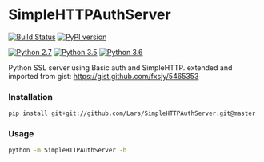 # SimpleHTTPAuthServer
[![Build Status](https://travis-ci.org/tianhuil/SimpleHTTPAuthServer.svg?branch=master)](https://travis-ci.org/tianhuil/SimpleHTTPAuthServer)
[![PyPI version](https://badge.fury.io/py/SimpleHTTPAuthServer.svg)](https://badge.fury.io/py/SimpleHTTPAuthServer)

[![Python 2.7](https://img.shields.io/badge/python-2.7-blue.svg)](https://www.python.org/downloads/release/python-270/)
[![Python 3.5](https://img.shields.io/badge/python-3.5-blue.svg)](https://www.python.org/downloads/release/python-350/)
[![Python 3.6](https://img.shields.io/badge/python-3.6-blue.svg)](https://www.python.org/downloads/release/python-360/)

Python SSL server using Basic auth and SimpleHTTP. extended and imported from gist: https://gist.github.com/fxsjy/5465353

### Installation
```bash
pip install git+git://github.com/Lars/SimpleHTTPAuthServer.git@master
```

### Usage
```bash
python -m SimpleHTTPAuthServer -h
```
